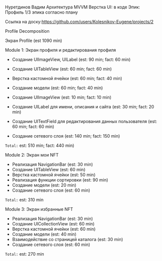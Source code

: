 Нуретдинов Вадим
Архитектура MVVM
Верстка UI: в коде
Эпик: Профиль
1/3 эпика согласно плану

Ссылка на доску:https://github.com/users/Kolesnikov-Eugene/projects/2 

Profile Decomposition


Экран Profile (est 1090 min)


Module 1: Экран профиля и редактирования профиля

- Создание UIImageView, UILabel (est: 90 min; fact: 60 min)
- Создание UITableView (est: 60 min; fact: 60 min)
- Верстка кастомной ячейки (est: 60 min; fact: 40 min)
- Создание модели (est: 60 min; fact: 40 min)

- Создание UIImageView (est: 10 min; fact: 10 min) 
- Создание UILabel для имени, описания и сайта (est: 30 min; fact: 20 min)
- Создание UITextField для редактирования данных пользователя (est: 60 min; fact: 60 min)
- Создание сетевого слоя (est: 140 min; fact: 150 min)

`Total:` est: 510 min; fact: 440 min)

Module 2: Экран мои NFT

- Реализация NavigationBar (est: 30 min) 
- Создание UITableView (est: 60 min) 
- Верстка кастомной ячейки (est: 50 min) 
- Реализация функции сортировки (est: 90 min) 
- Создание модели (est: 20 min) 
- Создание сетевого слоя (est: 60 min) 

`Total:` est: 310 min

Module 3: Экран избранные NFT

- Реализация NavigationBar (est: 30 min) 
- Создание UICollectionView (est: 60 min) 
- Верстка кастомной ячейки (est: 60 min) 
- Создание модели (est: 40 min) 
- Взаимодействие со страницей каталога (est: 30 min) 
- Создание сетевого слоя (est: 60 min) 

`Total:` est: 270 min
